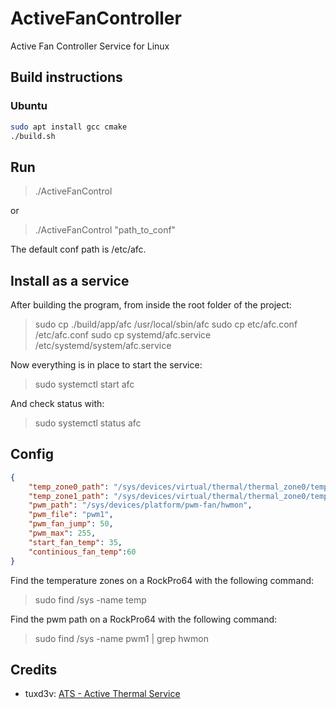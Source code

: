 # ActiveFanController

Active Fan Controller Service for Linux

## Build instructions

### Ubuntu

```bash
sudo apt install gcc cmake
./build.sh
```

## Run

> ./ActiveFanControl

or

> ./ActiveFanControl "path_to_conf"

The default conf path is /etc/afc.

## Install as a service

After building the program, from inside the root folder of the project:

> sudo cp ./build/app/afc /usr/local/sbin/afc
> sudo cp etc/afc.conf /etc/afc.conf
> sudo cp systemd/afc.service /etc/systemd/system/afc.service

Now everything is in place to start the service:

> sudo systemctl start afc

And check status with:

> sudo systemctl status afc

## Config

```json
{  
    "temp_zone0_path": "/sys/devices/virtual/thermal/thermal_zone0/temp",
    "temp_zone1_path": "/sys/devices/virtual/thermal/thermal_zone0/temp",
    "pwm_path": "/sys/devices/platform/pwm-fan/hwmon",
    "pwm_file": "pwm1",
    "pwm_fan_jump": 50,
    "pwm_max": 255,
    "start_fan_temp": 35,
    "continious_fan_temp":60
}
```

Find the temperature zones on a RockPro64 with the following command:

> sudo find /sys -name temp

Find the pwm path on a RockPro64 with the following command:

> sudo find /sys -name pwm1 | grep hwmon

## Credits

- tuxd3v: [ATS - Active Thermal Service](https://github.com/tuxd3v/ats)
